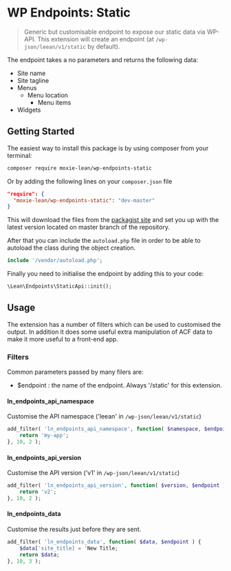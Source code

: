 # WP Endpoints: Static

> Generic but customisable endpoint to expose our static data via WP-API. This extension will create an endpoint (at ```/wp-json/leean/v1/static``` by default).

The endpoint takes a no parameters and returns the following data:

- Site name
- Site tagline
- Menus
   - Menu location
      - Menu items
- Widgets


## Getting Started

The easiest way to install this package is by using composer from your terminal:

```bash
composer require moxie-lean/wp-endpoints-static
```

Or by adding the following lines on your `composer.json` file

```json
"require": {
  "moxie-lean/wp-endpoints-static": "dev-master"
}
```

This will download the files from the [packagist site](https://packagist.org/packages/moxie-lean/wp-endpoints-static) 
and set you up with the latest version located on master branch of the repository. 

After that you can include the `autoload.php` file in order to
be able to autoload the class during the object creation.

```php
include '/vendor/autoload.php';
```

Finally you need to initialise the endpoint by adding this to your code:

```php
\Lean\Endpoints\StaticApi::init();
```

## Usage

The extension has a number of filters which can be used to customised the output. In addition it does some useful extra manipulation of ACF data to make it more useful to a front-end app.

### Filters

Common parameters passed by many filers are:

- $endpoint : the name of the endpoint. Always '/static' for this extension.

#### ln_endpoints_api_namespace
Customise the API namespace ('leean' in ```/wp-json/leean/v1/static```)

```php
add_filter( 'ln_endpoints_api_namespace', function( $namespace, $endpoint ) {
    return 'my-app';
}, 10, 2 );
```

#### ln_endpoints_api_version
Customise the API version ('v1' in ```/wp-json/leean/v1/static```)

```php
add_filter( 'ln_endpoints_api_version', function( $version, $endpoint ) {
    return 'v2';
}, 10, 2 );
```

#### ln_endpoints_data
Customise the results just before they are sent.

```php
add_filter( 'ln_endpoints_data', function( $data, $endpoint ) {
    $data['site_title] = 'New Title;
    return $data;
}, 10, 3 );
```
